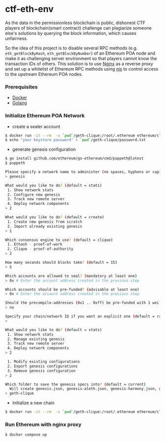 # ctf-eth-env

As the data in the permissionless blockchain is public, dishonest CTF players of blockchain(smart contract) challenge can plagiarize someone else's solutions by querying the block information, which causes unfairness.  

So the idea of this project is to disable several RPC methods (e.g. `eth_getBlockByHash`, `eth_getBlockByNumber`) of an Ethereum POA node and make it as challenging server environment so that players cannot know the transaction IDs of others. This solution is to use [Nginx](https://www.nginx.com/) as a reverse proxy and set up a whitelist of Ethereum RPC methods using [njs](https://nginx.org/en/docs/njs/) to control access to the upstream Ethereum POA nodes.

### Prerequisites
* [Docker](https://www.docker.com/)
* [Golang](https://golang.org/)

### Initialize Ethereum POA Network
* create a sealer account
```bash
$ docker run -it --rm  -v `pwd`/geth-clique:/root/.ethereum ethereum/client-go account new
$ echo "your keystore password" > `pwd`/geth-clique/password.txt
```
* generate genesis configuration
```bash
$ go install github.com/ethereum/go-ethereum/cmd/puppeth@latest
$ puppeth

Please specify a network name to administer (no spaces, hyphens or capital letters please)
> genesis

What would you like to do? (default = stats)
 1. Show network stats
 2. Configure new genesis
 3. Track new remote server
 4. Deploy network components
> 2

What would you like to do? (default = create)
 1. Create new genesis from scratch
 2. Import already existing genesis
> 1

Which consensus engine to use? (default = clique)
 1. Ethash - proof-of-work
 2. Clique - proof-of-authority
> 2

How many seconds should blocks take? (default = 15)
> 5

Which accounts are allowed to seal? (mandatory at least one)
> 0x # Enter the account address created in the previous step

Which accounts should be pre-funded? (advisable at least one)
> 0x # Enter the account address created in the previous step

Should the precompile-addresses (0x1 .. 0xff) be pre-funded with 1 wei? (advisable yes)
> no

Specify your chain/network ID if you want an explicit one (default = random)
> 

What would you like to do? (default = stats)
 1. Show network stats
 2. Manage existing genesis
 3. Track new remote server
 4. Deploy network components
> 2

 1. Modify existing configurations
 2. Export genesis configurations
 3. Remove genesis configuration
> 2

Which folder to save the genesis specs into? (default = current)
  Will create genesis.json, genesis-aleth.json, genesis-harmony.json, genesis-parity.json
> geth-clique
```

* Initialize a new chain
```bash
$ docker run -it --rm  -v `pwd`/geth-clique:/root/.ethereum ethereum/client-go init "/root/.ethereum/genesis.json"
```

### Run Ethereum with nginx proxy
```bash
$ docker compose up
```
